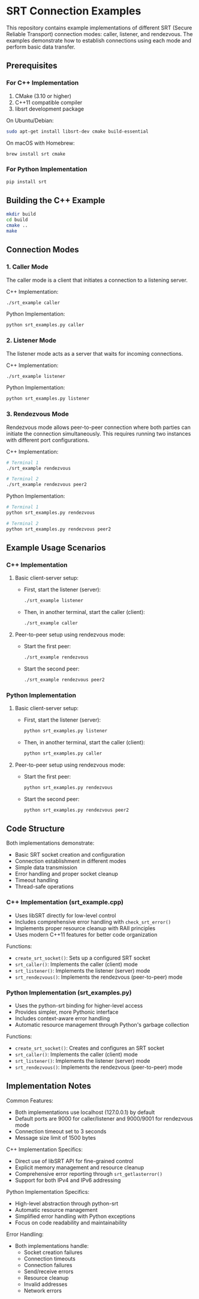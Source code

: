 # SRT Connection Examples

This repository contains example implementations of different SRT (Secure Reliable Transport) connection modes: caller, listener, and rendezvous. The examples demonstrate how to establish connections using each mode and perform basic data transfer.

## Prerequisites

### For C++ Implementation
1. CMake (3.10 or higher)
2. C++11 compatible compiler
3. libsrt development package

On Ubuntu/Debian:
```bash
sudo apt-get install libsrt-dev cmake build-essential
```

On macOS with Homebrew:
```bash
brew install srt cmake
```

### For Python Implementation
```bash
pip install srt
```

## Building the C++ Example

```bash
mkdir build
cd build
cmake ..
make
```

## Connection Modes

### 1. Caller Mode
The caller mode is a client that initiates a connection to a listening server.

C++ Implementation:
```bash
./srt_example caller
```

Python Implementation:
```bash
python srt_examples.py caller
```

### 2. Listener Mode
The listener mode acts as a server that waits for incoming connections.

C++ Implementation:
```bash
./srt_example listener
```

Python Implementation:
```bash
python srt_examples.py listener
```

### 3. Rendezvous Mode
Rendezvous mode allows peer-to-peer connection where both parties can initiate the connection simultaneously. This requires running two instances with different port configurations.

C++ Implementation:
```bash
# Terminal 1
./srt_example rendezvous

# Terminal 2
./srt_example rendezvous peer2
```

Python Implementation:
```bash
# Terminal 1
python srt_examples.py rendezvous

# Terminal 2
python srt_examples.py rendezvous peer2
```

## Example Usage Scenarios

### C++ Implementation

1. Basic client-server setup:
   - First, start the listener (server):
     ```bash
     ./srt_example listener
     ```
   - Then, in another terminal, start the caller (client):
     ```bash
     ./srt_example caller
     ```

2. Peer-to-peer setup using rendezvous mode:
   - Start the first peer:
     ```bash
     ./srt_example rendezvous
     ```
   - Start the second peer:
     ```bash
     ./srt_example rendezvous peer2
     ```

### Python Implementation

1. Basic client-server setup:
   - First, start the listener (server):
     ```bash
     python srt_examples.py listener
     ```
   - Then, in another terminal, start the caller (client):
     ```bash
     python srt_examples.py caller
     ```

2. Peer-to-peer setup using rendezvous mode:
   - Start the first peer:
     ```bash
     python srt_examples.py rendezvous
     ```
   - Start the second peer:
     ```bash
     python srt_examples.py rendezvous peer2
     ```

## Code Structure

Both implementations demonstrate:
- Basic SRT socket creation and configuration
- Connection establishment in different modes
- Simple data transmission
- Error handling and proper socket cleanup
- Timeout handling
- Thread-safe operations

### C++ Implementation (srt_example.cpp)
- Uses libSRT directly for low-level control
- Includes comprehensive error handling with `check_srt_error()`
- Implements proper resource cleanup with RAII principles
- Uses modern C++11 features for better code organization

Functions:
- `create_srt_socket()`: Sets up a configured SRT socket
- `srt_caller()`: Implements the caller (client) mode
- `srt_listener()`: Implements the listener (server) mode
- `srt_rendezvous()`: Implements the rendezvous (peer-to-peer) mode

### Python Implementation (srt_examples.py)
- Uses the python-srt binding for higher-level access
- Provides simpler, more Pythonic interface
- Includes context-aware error handling
- Automatic resource management through Python's garbage collection

Functions:
- `create_srt_socket()`: Creates and configures an SRT socket
- `srt_caller()`: Implements the caller (client) mode
- `srt_listener()`: Implements the listener (server) mode
- `srt_rendezvous()`: Implements the rendezvous (peer-to-peer) mode

## Implementation Notes

Common Features:
- Both implementations use localhost (127.0.0.1) by default
- Default ports are 9000 for caller/listener and 9000/9001 for rendezvous mode
- Connection timeout set to 3 seconds
- Message size limit of 1500 bytes

C++ Implementation Specifics:
- Direct use of libSRT API for fine-grained control
- Explicit memory management and resource cleanup
- Comprehensive error reporting through `srt_getlasterror()`
- Support for both IPv4 and IPv6 addressing

Python Implementation Specifics:
- High-level abstraction through python-srt
- Automatic resource management
- Simplified error handling with Python exceptions
- Focus on code readability and maintainability

Error Handling:
- Both implementations handle:
  - Socket creation failures
  - Connection timeouts
  - Connection failures
  - Send/receive errors
  - Resource cleanup
  - Invalid addresses
  - Network errors
